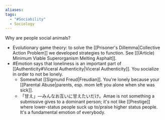 ```yaml
---
aliases: 
tags:
  - "#Sociability"
  - Sociology
---
```

Why are people social animals?
- Evolutionary game theory: to solve the [[Prisoner's Dillemma|Collective Action Problem]] we developed strategies to function. See [[(Article) Minimum Viable Superorganism  Melting Asphalt]].
- #Emotion says that loneliness is an important part of [[Authenticity#Viceral Authenticity|Viceral Authenticity]]. You socialize in order to not be lonely.
    - Somewhat [[Sigmund Freud|Freudian]]. You're lonely because your [[Parental Abuse|parents, esp. mom left you alone when she was sick]].
    - 「甘え」—みんなお互いに甘えたいだけ。Amae is not something a submissive gives to a dominant person; it's not like [[Prestige]] where lower-status people suck up to/praise higher status people. It's a fundamental emotion of everybody.